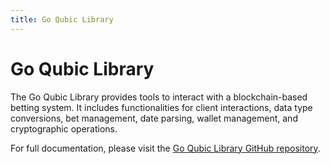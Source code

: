 ```yaml
---
title: Go Qubic Library
---
```


# Go Qubic Library

The Go Qubic Library provides tools to interact with a blockchain-based betting system. It includes functionalities for client interactions, data type conversions, bet management, date parsing, wallet management, and cryptographic operations.

For full documentation, please visit the [Go Qubic Library GitHub repository](https://github.com/qubic/go-qubic).
